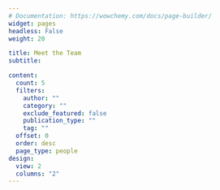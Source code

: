 ```yaml
---
# Documentation: https://wowchemy.com/docs/page-builder/
widget: pages
headless: False
weight: 20

title: Meet the Team
subtitle:

content:
  count: 5
  filters:
    author: ""
    category: ""
    exclude_featured: false
    publication_type: ""
    tag: ""
  offset: 0
  order: desc
  page_type: people
design:
  view: 2
  columns: "2"
---
```

